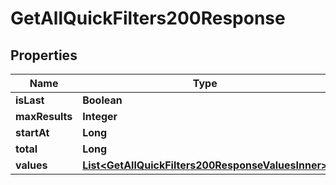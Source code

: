 

# GetAllQuickFilters200Response


## Properties

| Name | Type | Description | Notes |
|------------ | ------------- | ------------- | -------------|
|**isLast** | **Boolean** |  |  [optional] |
|**maxResults** | **Integer** |  |  [optional] |
|**startAt** | **Long** |  |  [optional] |
|**total** | **Long** |  |  [optional] |
|**values** | [**List&lt;GetAllQuickFilters200ResponseValuesInner&gt;**](GetAllQuickFilters200ResponseValuesInner.md) |  |  [optional] |



